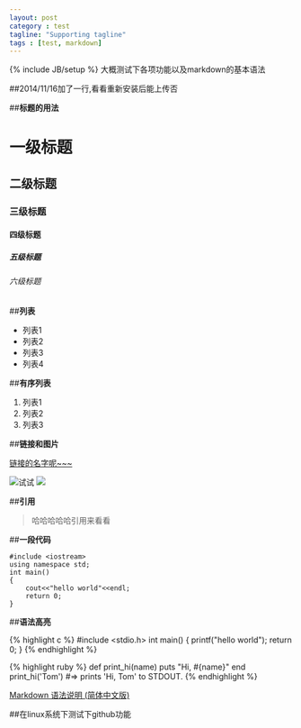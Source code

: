 ```yaml
---
layout: post
category : test
tagline: "Supporting tagline"
tags : [test, markdown]
---
```

{% include JB/setup %}
大概测试下各项功能以及markdown的基本语法

##2014/11/16加了一行,看看重新安装后能上传否


##**标题的用法**

# 一级标题

## 二级标题

### 三级标题

#### 四级标题

##### 五级标题

###### 六级标题

##**列表**

- 列表1
- 列表2
- 列表3
- 列表4

##**有序列表**

1. 列表1
2. 列表2
3. 列表3

##**链接和图片**

[链接的名字呢~~~](http://xiangruix.com/)
 
![试试](http://ww4.sinaimg.cn/mw690/5eaae22bjw1dvjh2ihgpqg.gif)
![](http://xiejun901.qiniudn.com/doubi.gif)

##**引用**

>哈哈哈哈哈引用来看看

##**一段代码**

	#include <iostream>
	using namespace std;
	int main()
	{
		cout<<"hello world"<<endl;
		return 0;
	}
	
##**语法高亮**

{% highlight c %}
#include <stdio.h>
int main()
{
	printf("hello world");
	return 0;
}
{% endhighlight %}


{% highlight ruby %}
def print_hi(name)
  puts "Hi, #{name}"
end
print_hi('Tom')
#=> prints 'Hi, Tom' to STDOUT.
{% endhighlight %}

[Markdown 语法说明 (简体中文版)](http://wowubuntu.com/markdown/)

##在linux系统下测试下github功能


